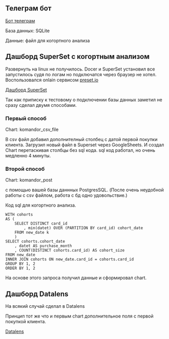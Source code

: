 ## Телеграм бот

 [Бот телеграм](https://t.me/komandor_test2_bot)

 База данных: SQLite

 Данные: файл для когортного анализа

## Дашборд SuperSet с когортным анализом

Развернуть на linux не получилось. Docer и SuperSet  установил все запустилось судя по логам но подключатся через браузер не хотел. 
Воспользовался onlain сервисом [preset.io](preset.io)

[Дашборд SuperSet](https://7898282f.us1a.app.preset.io/superset/dashboard/8/?native_filters_key=aFJjV_4NUui1urdRlkVWRhfeIZ7-9N5cF89M_lm0IdV_h2opgQ5bBOrsqW2F_aiu)

Так как приписку к тестовому о подключении базы данных заметил не сразу сделал двумя способами.

### Первый способ

Chart: komandor_csv_file

В csv файл добавил дополнителный столбец с датой первой покупки клиента. Загрузил новый файл в Superset через GoogleSheets. И создал Chart перетаскивая столбцы без sql кода. 
sql код работал, но очень медленно 4 минуты.

### Второй способ

Chart: komandor_post

с помощью вашей базы даннных PostgresSQL.
(После очень неудобной работы с csv файлом, работа с бд одно удовольствие.)

Код sql для когортного анализа.

```  
WITH cohorts
AS (
	SELECT DISTINCT card_id
		, min(datet) OVER (PARTITION BY card_id) cohort_date
	FROM new_date k
	)
SELECT cohorts.cohort_date
	, datet AS purchase_month
	, COUNT(DISTINCT cohorts.card_id) AS cohort_size
FROM new_date
INNER JOIN cohorts ON new_date.card_id = cohorts.card_id
GROUP BY 1, 2
ORDER BY 1, 2
```

На основе этого запроса получил данные и cформировал chart.

## Дашборд Datalens

На всякий случай сделал в Datalens

Принцип тот же что и первым chart дополнительное поля с первой покупкой клиента.

[Datalens](https://datalens.yandex.ru/0dfrxnaqroa4q-komandor)

 
